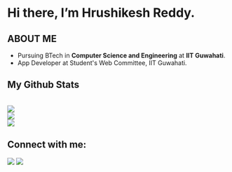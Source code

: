 # Hi there, I’m Hrushikesh Reddy.

## ABOUT ME
- Pursuing BTech in **Computer Science and Engineering** at **IIT Guwahati**.
- App Developer at Student's Web Committee, IIT Guwahati.

## My Github Stats

<br/>
  <img src="https://github-readme-stats.vercel.app/api?username=lazypanda2004&show_icons=true&title_color=00e7ff&hide_border=true&icon_color=00e7ff&text_color=ffffff&bg_color=060A0CD0">
<br/>
  <img src="https://github-readme-streak-stats.herokuapp.com/?user=lazypanda2004&theme=black-ice&hide_border=true&stroke=0000&background=060A0CD0"/>
<br/>
<img src="https://github-readme-activity-graph.vercel.app/graph?username=lazypanda2004&area_color=99f5ff&bg_color=060A0CD0&color=00e7ff&line=00e7ff&point=00475f&area=true&hide_border=true" />

## Connect with me:
<p align="left">
  <a href="https://www.linkedin.com/in/kareddy-hrushikesh-reddy-aa7882253/"><img src="https://img.icons8.com/fluent/48/000000/linkedin.png"/></a>
  <a href="https://www.instagram.com/lazypanda.2004/"><img src="https://img.icons8.com/fluent/48/000000/instagram-new.png"/></a>
</p>
